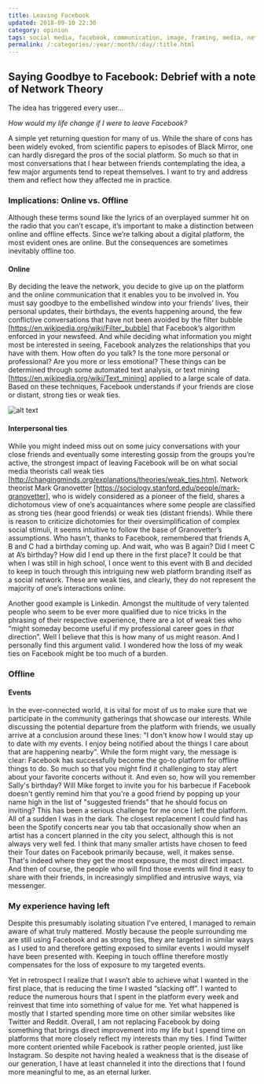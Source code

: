 ```yaml
---
title: Leaving Facebook
updated: 2018-09-10 22:30
category: opinion
tags: social media, facebook, communication, image, framing, media, network theory, granovetter, weak ties, strong ties
permalink: /:categories/:year/:month/:day/:title.html
---
```


## Saying Goodbye to Facebook: Debrief with a note of Network Theory 
The idea has triggered every user...

_How would my life change if I were to leave Facebook?_ 

A simple yet returning question for many of us. While the share of cons has been widely evoked, from scientific papers to episodes of Black Mirror, one can hardly disregard the pros of the social platform. So much so that in most conversations that I hear between friends contemplating the idea, a few major arguments tend to repeat themselves. I want to try and address them and reflect how they affected me in practice.

### Implications: Online vs. Offline
Although these terms sound like the lyrics of an overplayed summer hit on the radio that you can’t escape, it’s important to make a distinction between online and offline effects. Since we’re talking about a digital platform, the most evident ones are online. But the consequences are sometimes inevitably offline too.

#### Online
By deciding the leave the network, you decide to give up on the platform and the online communication that it enables you to be involved in. You must say goodbye to the embellished window into your friends’ lives, their personal updates, their birthdays, the events happening around, the few conflictive conversations that have not been avoided by the filter bubble [https://en.wikipedia.org/wiki/Filter_bubble] that Facebook’s algorithm enforced in your newsfeed. And while deciding what information you might most be interested in seeing, Facebook analyzes the relationships that you have with them. How often do you talk? Is the tone more personal or professional? Are you more or less emotional? These things can be determined through some automated text analysis, or text mining [https://en.wikipedia.org/wiki/Text_mining] applied to a large scale of data. Based on these techniques, Facebook understands if your friends are close or distant, strong ties or weak ties.

![alt text](http://polegato.me/assets/ties.jpg 'Oblivion, Weak and strong ties illustration by Howard Ogawa')

#### Interpersonal ties
While you might indeed miss out on some juicy conversations with your close friends and eventually some interesting gossip from the groups you’re active, the strongest impact of leaving Facebook will be on what social media theorists call weak ties [http://changingminds.org/explanations/theories/weak_ties.htm]. Network theorist Mark Granovetter [https://sociology.stanford.edu/people/mark-granovetter], who is widely considered as a pioneer of the field, shares a dichotomous view of one’s acquaintances where some people are classified as strong ties (hear good friends) or weak ties (distant friends). While there is reason to criticize dichotomies for their oversimplification of complex social stimuli, it seems intuitive to follow the base of Granovetter’s assumptions. Who hasn’t, thanks to Facebook, remembered that friends A, B and C had a birthday coming up. And wait, who was B again? Did I meet C at A’s birthday? How did I end up there in the first place? It could be that when I was still in high school, I once went to this event with B and decided to keep in touch through this intriguing new web platform branding itself as a social network. These are weak ties, and clearly, they do not represent the majority of one’s interactions online. 

Another good example is Linkedin. Amongst the multitude of very talented people who seem to be ever more qualified due to nice tricks in the phrasing of their respective experience, there are a lot of weak ties who “might someday become useful if my professional career goes in _that_ direction”. Well I believe that this is how many of us might reason. And I personally find this argument valid. I wondered how the loss of my weak ties on Facebook might be too much of a burden.

### Offline
 
#### Events
In the ever-connected world, it is vital for most of us to make sure that we participate in the community gatherings that showcase our interests. While discussing the potential departure from the platform with friends, we usually arrive at a conclusion around these lines: "I don't know how I would stay up to date with my events. I enjoy being notified about the things I care about that are happening nearby". While the form might vary, the message is clear: Facebook has successfully become the go-to platform for offline things to do. So much so that you might find it challenging to stay alert about your favorite concerts without it. And even so, how will you remember Sally's birthday? Will Mike forget to invite you for his barbecue if Facebook doesn't gently remind him that you're a good friend by popping up your name high in the list of "suggested friends" that he should focus on inviting? This has been a serious challenge for me once I left the platform. All of a sudden I was in the dark. The closest replacement I could find has been the Spotify concerts near you tab that occasionally show when an artist has a concert planned in the city you select, although this is not always very well fed. I think that many smaller artists have chosen to feed their Tour dates on Facebook primarily because, well, it makes sense. That's indeed where they get the most exposure, the most direct impact. And then of course, the people who will find those events will find it easy to share with their friends, in increasingly simplified and intrusive ways, via messenger.
 
 
### My experience having left 
Despite this presumably isolating situation I've entered, I managed to remain aware of what truly mattered. Mostly because the people surrounding me are still using Facebook and as strong ties, they are targeted in similar ways as I used to and therefore getting exposed to similar events I would myself have been presented with. Keeping in touch offline therefore mostly compensates for the loss of exposure to my targeted events. 

Yet in retrospect I realize that I wasn’t able to achieve what I wanted in the first place, that is reducing the time I wasted “slacking off”. I wanted to reduce the numerous hours that I spent in the platform every week and reinvest that time into something of value for me. Yet what happened is mostly that I started spending more time on other similar websites like Twitter and Reddit. Overall, I am not replacing Facebook by doing something that brings direct improvement into my life but I spend time on platforms that more closely reflect my interests than my ties. I find Twitter more content oriented while Facebook is rather people oriented, just like Instagram. So despite not having healed a weakness that is the disease of our generation, I have at least channeled it into the directions that I found more meaningful to me, as an eternal lurker.

